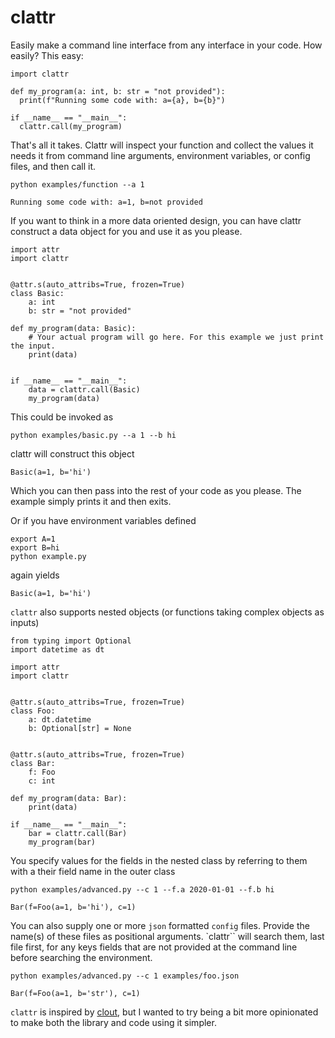 # clattr

Easily make a command line interface from any interface in your code. How easily? This easy:

```
import clattr

def my_program(a: int, b: str = "not provided"):
  print(f"Running some code with: a={a}, b={b}")

if __name__ == "__main__":
  clattr.call(my_program)
```

That's all it takes. Clattr will inspect your function and collect the values it needs it from command line arguments, environment variables, or config files, and then call it.

```
python examples/function --a 1
```
```
Running some code with: a=1, b=not provided
```


If you want to think in a more data oriented design, you can have clattr construct a data object for you and use it as you please. 

```
import attr
import clattr


@attr.s(auto_attribs=True, frozen=True)
class Basic:
    a: int
    b: str = "not provided"

def my_program(data: Basic):
    # Your actual program will go here. For this example we just print the input.
    print(data)


if __name__ == "__main__":
    data = clattr.call(Basic)
    my_program(data)
```

This could be invoked as
```
python examples/basic.py --a 1 --b hi
```
clattr will construct this object
```
Basic(a=1, b='hi')
```
Which you can then pass into the rest of your code as you please. The example simply prints it and then exits.

Or if you have environment variables defined

```
export A=1
export B=hi
python example.py
```
again yields
```
Basic(a=1, b='hi')
```

`clattr` also supports nested objects (or functions taking complex objects as inputs)

```
from typing import Optional
import datetime as dt

import attr
import clattr


@attr.s(auto_attribs=True, frozen=True)
class Foo:
    a: dt.datetime
    b: Optional[str] = None


@attr.s(auto_attribs=True, frozen=True)
class Bar:
    f: Foo
    c: int

def my_program(data: Bar):
    print(data)

if __name__ == "__main__":
    bar = clattr.call(Bar)
    my_program(bar)
```

You specify values for the fields in the nested class by referring to them with a their field name in the outer class

```
python examples/advanced.py --c 1 --f.a 2020-01-01 --f.b hi
```
```
Bar(f=Foo(a=1, b='hi'), c=1)
```

You can also supply one or more `json` formatted `config` files. Provide the name(s) of these files as positional arguments. `clattr`` will search them, last file first, for any keys fields that are not provided at the command line before searching the environment.

```
python examples/advanced.py --c 1 examples/foo.json
```
```
Bar(f=Foo(a=1, b='str'), c=1)
```

`clattr` is inspired by [clout](https://github.com/python-clout/clout), but I wanted to try being a bit more opinionated to make both the library and code using it simpler.


